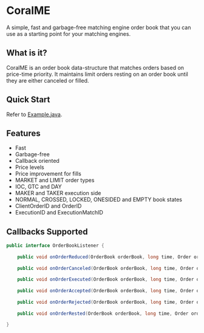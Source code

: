 # CoralME
A simple, fast and garbage-free matching engine order book that you can use as a starting point for your matching engines.

## What is it?
CoralME is an order book data-structure that matches orders based on price-time priority. It maintains limit orders resting on an order book until they are either canceled or filled.

## Quick Start
Refer to [Example.java](https://github.com/coralblocks/CoralME/blob/main/src/main/java/com/coralblocks/coralme/example/Example.java).

## Features
- Fast
- Garbage-free
- Callback oriented
- Price levels
- Price improvement for fills
- MARKET and LIMIT order types
- IOC, GTC and DAY
- MAKER and TAKER execution side
- NORMAL, CROSSED, LOCKED, ONESIDED and EMPTY book states
- ClientOrderID and OrderID
- ExecutionID and ExecutionMatchID

## Callbacks Supported
```Java
public interface OrderBookListener {
    
    public void onOrderReduced(OrderBook orderBook, long time, Order order, long reduceNewTotalSize);
    
    public void onOrderCanceled(OrderBook orderBook, long time, Order order, CancelReason cancelReason);
    
    public void onOrderExecuted(OrderBook orderBook, long time, Order order, ExecuteSide executeSide, long executeSize, long executePrice, long executeId, long executeMatchId);
    
    public void onOrderAccepted(OrderBook orderBook, long time, Order order);
    
    public void onOrderRejected(OrderBook orderBook, long time, Order order, RejectReason rejectReason);
    
    public void onOrderRested(OrderBook orderBook, long time, Order order, long restSize, long restPrice);
    
}
```






